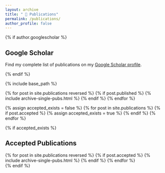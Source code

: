```yaml
---
layout: archive
title: " 📜 Publications"
permalink: /publications/
author_profile: false
---
```


{% if author.googlescholar %}
  <section>
    <h2>Google Scholar</h2>
    <p>Find my complete list of publications on my <a href="{{author.googlescholar}}" target="_blank" rel="noopener noreferrer">Google Scholar profile</a>.</p>
  </section>
{% endif %}

{% include base_path %}

<section>
  {% for post in site.publications reversed %}
    {% if post.published %} 
       {% include archive-single-pubs.html %}
    {% endif %}
  {% endfor %}
</section>

{% assign accepted_exists = false %}
{% for post in site.publications %}
  {% if post.accepted %}
    {% assign accepted_exists = true %}
  {% endif %}
{% endfor %}

{% if accepted_exists %}
  <section>
    <h2>Accepted Publications</h2>
    {% for post in site.publications reversed %}
      {% if post.accepted %} 
         {% include archive-single-pubs.html %}
      {% endif %}
    {% endfor %}
  </section>
{% endif %}